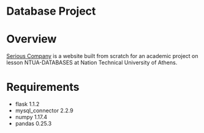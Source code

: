 # Database Project

# Overview
[Serious Company](ec2-3-23-63-204.us-east-2.compute.amazonaws.com:8587/) is a website built from scratch for an academic project on lesson NTUA-DATABASES at Nation Technical University of Athens.
# Requirements
- flask 1.1.2
- mysql_connector 2.2.9
- numpy 1.17.4
- pandas 0.25.3
